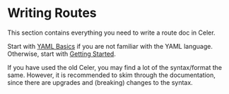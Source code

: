 # Writing Routes
This section contains everything you need to write a route doc in Celer.

Start with [YAML Basics](./yaml-basics.md) if you are not familiar with
the YAML language. Otherwise, start with [Getting Started](./getting-started.md).

If you have used the old Celer, you may find a lot of the syntax/format the same.
However, it is recommended to skim through the documentation, since there are
upgrades and (breaking) changes to the syntax.

